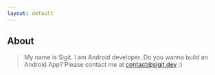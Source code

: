 ```yaml
---
layout: default
---
```


## About
> My name is Sigit. I am Android developer. 
> Do you wanna build an Android App? Please contact me at [contact@sigit.dev](mailto:contact@sigit.dev) :)
